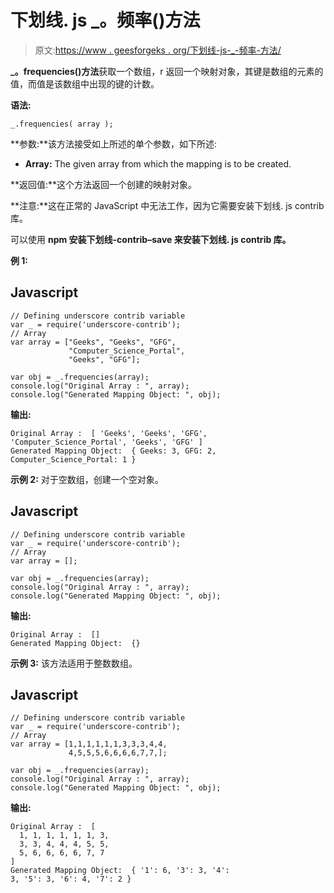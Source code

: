 # 下划线. js _。频率()方法

> 原文:[https://www . geesforgeks . org/下划线-js-_-频率-方法/](https://www.geeksforgeeks.org/underscore-js-_-frequencies-method/)

**_。frequencies()方法**获取一个数组，r 返回一个映射对象，其键是数组的元素的值，而值是该数组中出现的键的计数。

**语法:**

```
_.frequencies( array );

```

**参数:**该方法接受如上所述的单个参数，如下所述:

*   **Array:** The given array from which the mapping is to be created.

**返回值:**这个方法返回一个创建的映射对象。

**注意:**这在正常的 JavaScript 中无法工作，因为它需要安装下划线. js contrib 库。

可以使用 **npm 安装下划线-contrib–save 来安装下划线. js contrib 库。**

**例 1:**

## Javascript

```
// Defining underscore contrib variable
var _ = require('underscore-contrib'); 
// Array
var array = ["Geeks", "Geeks", "GFG", 
             "Computer_Science_Portal", 
             "Geeks", "GFG"];

var obj = _.frequencies(array);
console.log("Original Array : ", array);
console.log("Generated Mapping Object: ", obj);
```

**输出:**

```
Original Array :  [ 'Geeks', 'Geeks', 'GFG', 
'Computer_Science_Portal', 'Geeks', 'GFG' ]
Generated Mapping Object:  { Geeks: 3, GFG: 2, 
Computer_Science_Portal: 1 }

```

**示例 2:** 对于空数组，创建一个空对象。

## Javascript

```
// Defining underscore contrib variable
var _ = require('underscore-contrib'); 
// Array
var array = [];

var obj = _.frequencies(array);
console.log("Original Array : ", array);
console.log("Generated Mapping Object: ", obj);
```

**输出:**

```
Original Array :  []
Generated Mapping Object:  {}

```

**示例 3:** 该方法适用于整数数组。

## Javascript

```
// Defining underscore contrib variable
var _ = require('underscore-contrib'); 
// Array
var array = [1,1,1,1,1,1,3,3,3,4,4,
             4,5,5,5,6,6,6,6,7,7,];

var obj = _.frequencies(array);
console.log("Original Array : ", array);
console.log("Generated Mapping Object: ", obj);
```

**输出:**

```
Original Array :  [
  1, 1, 1, 1, 1, 1, 3,
  3, 3, 4, 4, 4, 5, 5,
  5, 6, 6, 6, 6, 7, 7
]
Generated Mapping Object:  { '1': 6, '3': 3, '4': 
3, '5': 3, '6': 4, '7': 2 }

```